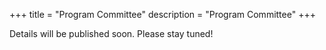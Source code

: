 +++
title = "Program Committee"
description = "Program Committee"
+++

Details will be published soon. Please stay tuned!